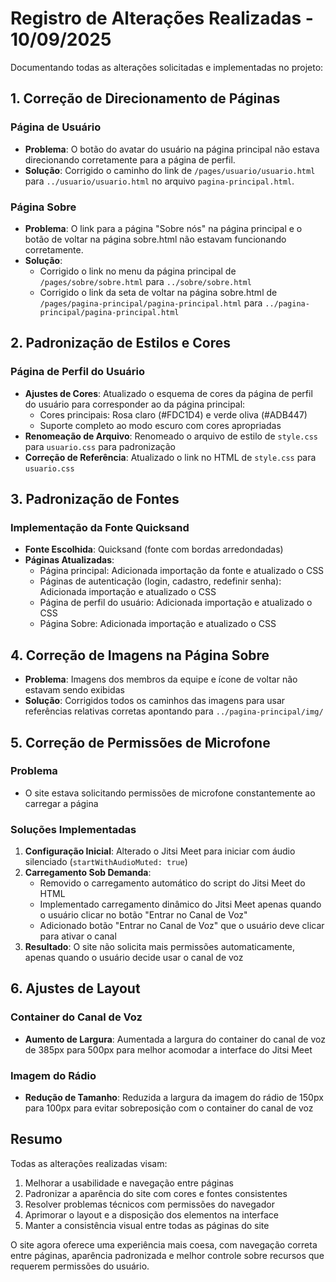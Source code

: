 # Registro de Alterações Realizadas - 10/09/2025

Documentando todas as alterações solicitadas e implementadas no projeto:

## 1. Correção de Direcionamento de Páginas

### Página de Usuário
- **Problema**: O botão do avatar do usuário na página principal não estava direcionando corretamente para a página de perfil.
- **Solução**: Corrigido o caminho do link de `/pages/usuario/usuario.html` para `../usuario/usuario.html` no arquivo `pagina-principal.html`.

### Página Sobre
- **Problema**: O link para a página "Sobre nós" na página principal e o botão de voltar na página sobre.html não estavam funcionando corretamente.
- **Solução**: 
  - Corrigido o link no menu da página principal de `/pages/sobre/sobre.html` para `../sobre/sobre.html`
  - Corrigido o link da seta de voltar na página sobre.html de `/pages/pagina-principal/pagina-principal.html` para `../pagina-principal/pagina-principal.html`

## 2. Padronização de Estilos e Cores

### Página de Perfil do Usuário
- **Ajustes de Cores**: Atualizado o esquema de cores da página de perfil do usuário para corresponder ao da página principal:
  - Cores principais: Rosa claro (#FDC1D4) e verde oliva (#ADB447)
  - Suporte completo ao modo escuro com cores apropriadas
- **Renomeação de Arquivo**: Renomeado o arquivo de estilo de `style.css` para `usuario.css` para padronização
- **Correção de Referência**: Atualizado o link no HTML de `style.css` para `usuario.css`

## 3. Padronização de Fontes

### Implementação da Fonte Quicksand
- **Fonte Escolhida**: Quicksand (fonte com bordas arredondadas)
- **Páginas Atualizadas**:
  - Página principal: Adicionada importação da fonte e atualizado o CSS
  - Páginas de autenticação (login, cadastro, redefinir senha): Adicionada importação e atualizado o CSS
  - Página de perfil do usuário: Adicionada importação e atualizado o CSS
  - Página Sobre: Adicionada importação e atualizado o CSS

## 4. Correção de Imagens na Página Sobre

- **Problema**: Imagens dos membros da equipe e ícone de voltar não estavam sendo exibidas
- **Solução**: Corrigidos todos os caminhos das imagens para usar referências relativas corretas apontando para `../pagina-principal/img/`

## 5. Correção de Permissões de Microfone

### Problema
- O site estava solicitando permissões de microfone constantemente ao carregar a página

### Soluções Implementadas
1. **Configuração Inicial**: Alterado o Jitsi Meet para iniciar com áudio silenciado (`startWithAudioMuted: true`)
2. **Carregamento Sob Demanda**: 
   - Removido o carregamento automático do script do Jitsi Meet do HTML
   - Implementado carregamento dinâmico do Jitsi Meet apenas quando o usuário clicar no botão "Entrar no Canal de Voz"
   - Adicionado botão "Entrar no Canal de Voz" que o usuário deve clicar para ativar o canal
3. **Resultado**: O site não solicita mais permissões automaticamente, apenas quando o usuário decide usar o canal de voz

## 6. Ajustes de Layout

### Container do Canal de Voz
- **Aumento de Largura**: Aumentada a largura do container do canal de voz de 385px para 500px para melhor acomodar a interface do Jitsi Meet

### Imagem do Rádio
- **Redução de Tamanho**: Reduzida a largura da imagem do rádio de 150px para 100px para evitar sobreposição com o container do canal de voz

## Resumo

Todas as alterações realizadas visam:
1. Melhorar a usabilidade e navegação entre páginas
2. Padronizar a aparência do site com cores e fontes consistentes
3. Resolver problemas técnicos com permissões do navegador
4. Aprimorar o layout e a disposição dos elementos na interface
5. Manter a consistência visual entre todas as páginas do site

O site agora oferece uma experiência mais coesa, com navegação correta entre páginas, aparência padronizada e melhor controle sobre recursos que requerem permissões do usuário.